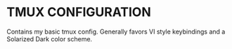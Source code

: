 TMUX CONFIGURATION
==================

Contains my basic tmux config.  Generally favors VI style keybindings and a Solarized Dark color scheme.
